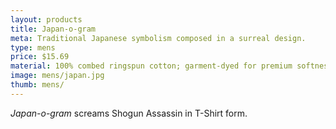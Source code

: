 ```yaml
---
layout: products
title: Japan-o-gram
meta: Traditional Japanese symbolism composed in a surreal design.
type: mens
price: $15.69
material: 100% combed ringspun cotton; garment-dyed for premium softness and minimal shrinkage.
image: mens/japan.jpg
thumb: mens/
---
```


*Japan-o-gram* screams Shogun Assassin in T-Shirt form.
